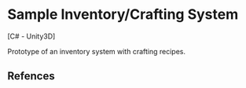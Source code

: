 # Sample Inventory/Crafting System
[C# - Unity3D]

Prototype of an inventory system with crafting recipes.


## Refences

<!--- # [Space Invaders](https://en.wikipedia.org/wiki/Space_Invaders)


## Sample Screenshots

[]: # ![Image](https://jacobsalzberg.github.io/db/static/spaceships_01.png)

[]: # ![Image](https://jacobsalzberg.github.io/db/static/spaceships_02.png)

## Link to the game

[]: # [Game](http://jacobsalzberg.github.io/SpaceShips)

